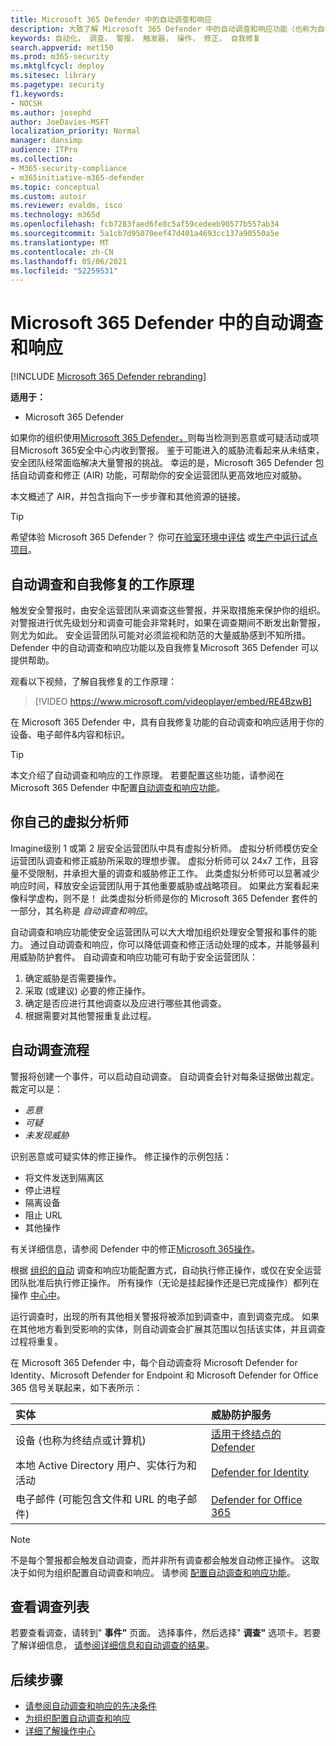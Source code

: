 ```yaml
---
title: Microsoft 365 Defender 中的自动调查和响应
description: 大致了解 Microsoft 365 Defender 中的自动调查和响应功能（也称为自我修复）
keywords: 自动化， 调查， 警报， 触发器， 操作， 修正， 自我修复
search.appverid: met150
ms.prod: m365-security
ms.mktglfcycl: deploy
ms.sitesec: library
ms.pagetype: security
f1.keywords:
- NOCSH
ms.author: josephd
author: JoeDavies-MSFT
localization_priority: Normal
manager: dansimp
audience: ITPro
ms.collection:
- M365-security-compliance
- m365initiative-m365-defender
ms.topic: conceptual
ms.custom: autoir
ms.reviewer: evaldm, isco
ms.technology: m365d
ms.openlocfilehash: fcb7283faed6fe8c5af59cedeeb90577b557ab34
ms.sourcegitcommit: 5a1cb7d95070eef47d401a4693cc137a90550a5e
ms.translationtype: MT
ms.contentlocale: zh-CN
ms.lasthandoff: 05/06/2021
ms.locfileid: "52259531"
---
```

# <a name="automated-investigation-and-response-in-microsoft-365-defender"></a>Microsoft 365 Defender 中的自动调查和响应

[!INCLUDE [Microsoft 365 Defender rebranding](../includes/microsoft-defender.md)]

**适用于：**
- Microsoft 365 Defender

如果你的组织使用[Microsoft 365 Defender，](microsoft-365-defender.md)则每当检测到恶意或可疑活动或项目Microsoft 365安全中心内收到警报。 鉴于可能进入的威胁流看起来从未结束，安全团队经常面临解决大量警报的挑战。 幸运的是，Microsoft 365 Defender 包括自动调查和修正 (AIR) 功能，可帮助你的安全运营团队更高效地应对威胁。

本文概述了 AIR，并包含指向下一步步骤和其他资源的链接。

> [!TIP]
> 希望体验 Microsoft 365 Defender？ 你可[在验室环境中评估](m365d-evaluation.md?ocid=cx-docs-MTPtriallab) 或[生产中运行试点项目](m365d-pilot.md?ocid=cx-evalpilot)。

## <a name="how-automated-investigation-and-self-healing-works"></a>自动调查和自我修复的工作原理

触发安全警报时，由安全运营团队来调查这些警报，并采取措施来保护你的组织。 对警报进行优先级划分和调查可能会非常耗时，如果在调查期间不断发出新警报，则尤为如此。 安全运营团队可能对必须监视和防范的大量威胁感到不知所措。 Defender 中的自动调查和响应功能以及自我修复Microsoft 365 Defender 可以提供帮助。

观看以下视频，了解自我修复的工作原理： <p>

> [!VIDEO https://www.microsoft.com/videoplayer/embed/RE4BzwB]

在 Microsoft 365 Defender 中，具有自我修复功能的自动调查和响应适用于你的设备、电子邮件&内容和标识。
 
> [!TIP]
> 本文介绍了自动调查和响应的工作原理。 若要配置这些功能，请参阅在 Microsoft 365 Defender 中配置[自动调查和响应功能](m365d-configure-auto-investigation-response.md)。

## <a name="your-own-virtual-analyst"></a>你自己的虚拟分析师

Imagine级别 1 或第 2 层安全运营团队中具有虚拟分析师。 虚拟分析师模仿安全运营团队调查和修正威胁所采取的理想步骤。 虚拟分析师可以 24x7 工作，且容量不受限制，并承担大量的调查和威胁修正工作。 此类虚拟分析师可以显著减少响应时间，释放安全运营团队用于其他重要威胁或战略项目。 如果此方案看起来像科学虚构，则不是！ 此类虚拟分析师是你的 Microsoft 365 Defender 套件的一部分，其名称是 *自动调查和响应*。

自动调查和响应功能使安全运营团队可以大大增加组织处理安全警报和事件的能力。 通过自动调查和响应，你可以降低调查和修正活动处理的成本，并能够最利用威胁防护套件。 自动调查和响应功能可有助于安全运营团队：

1. 确定威胁是否需要操作。
2. 采取 (或建议) 必要的修正操作。
3. 确定是否应进行其他调查以及应进行哪些其他调查。
4. 根据需要对其他警报重复此过程。

## <a name="the-automated-investigation-process"></a>自动调查流程

警报将创建一个事件，可以启动自动调查。 自动调查会针对每条证据做出裁定。 裁定可以是：
- *恶意*
- *可疑* 
- *未发现威胁* 

识别恶意或可疑实体的修正操作。 修正操作的示例包括：

- 将文件发送到隔离区
- 停止进程
- 隔离设备
- 阻止 URL 
- 其他操作

有关详细信息，请参阅 Defender 中的修正[Microsoft 365操作](m365d-remediation-actions.md)。

根据 [组织的自动](m365d-configure-auto-investigation-response.md) 调查和响应功能配置方式，自动执行修正操作，或仅在安全运营团队批准后执行修正操作。 所有操作（无论是挂起操作还是已完成操作）都列在操作 [中心中](m365d-action-center.md)。

运行调查时，出现的所有其他相关警报将被添加到调查中，直到调查完成。 如果在其他地方看到受影响的实体，则自动调查会扩展其范围以包括该实体，并且调查过程将重复。 

在 Microsoft 365 Defender 中，每个自动调查将 Microsoft Defender for Identity、Microsoft Defender for Endpoint 和 Microsoft Defender for Office 365 信号关联起来，如下表所示： 

|实体 |威胁防护服务  |
|:---------|:---------|
|设备 (也称为终结点或计算机)  |[适用于终结点的 Defender](../defender-endpoint/automated-investigations.md) |      
|本地 Active Directory 用户、实体行为和活动     |[Defender for Identity](/azure-advanced-threat-protection/what-is-atp) |      
|电子邮件 (可能包含文件和 URL 的电子邮件)      |[Defender for Office 365](../office-365-security/defender-for-office-365.md) |

> [!NOTE]
> 不是每个警报都会触发自动调查，而并非所有调查都会触发自动修正操作。 这取决于如何为组织配置自动调查和响应。 请参阅 [配置自动调查和响应功能](m365d-configure-auto-investigation-response.md)。

## <a name="viewing-a-list-of-investigations"></a>查看调查列表

若要查看调查，请转到" **事件"** 页面。 选择事件，然后选择" **调查"** 选项卡。若要了解详细信息， [请参阅详细信息和自动调查的结果](m365d-autoir-results.md)。


## <a name="next-steps"></a>后续步骤

- [请参阅自动调查和响应的先决条件](m365d-configure-auto-investigation-response.md#prerequisites-for-automated-investigation-and-response-in-microsoft-365-defender)
- [为组织配置自动调查和响应](m365d-configure-auto-investigation-response.md)
- [详细了解操作中心](m365d-action-center.md)
